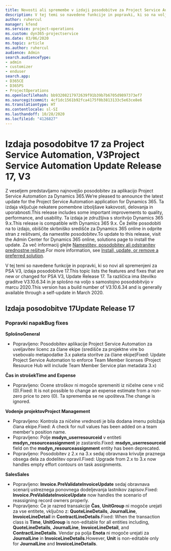```yaml
---
title: Novosti ali spremembe v izdaji posodobitve za Project Service Automation 17, V3
description: V tej temi so navedene funkcije in popravki, ki so na voljo za Project Service Automation V3, izdaja posodobitve 17.
author: ruhercul
manager: kfend
ms.service: project-operations
ms.custom: dyn365-projectservice
ms.date: 03/06/2020
ms.topic: article
ms.author: ruhercul
audience: Admin
search.audienceType:
- admin
- customizer
- enduser
search.app:
- D365CE
- D365PS
- ProjectOperations
ms.openlocfilehash: bb93208217972639f91b39b7b6705d9897373ef7
ms.sourcegitcommit: 4cf1dc1561b92fca4175f0b3813133c5e63ce8e6
ms.translationtype: HT
ms.contentlocale: sl-SI
ms.lasthandoff: 10/28/2020
ms.locfileid: "4126827"
---
```

# <a name="project-service-automation-update-release-17-v3"></a><span data-ttu-id="2fb60-103">Izdaja posodobitve 17 za Project Service Automation, V3</span><span class="sxs-lookup"><span data-stu-id="2fb60-103">Project Service Automation Update Release 17, V3</span></span>

<span data-ttu-id="2fb60-104">Z veseljem predstavljamo najnovejšo posodobitev za aplikacijo Project Service Automation za Dynamics 365.</span><span class="sxs-lookup"><span data-stu-id="2fb60-104">We’re pleased to announce the latest update for the Project Service Automation application for Dynamics 365.</span></span> <span data-ttu-id="2fb60-105">Ta izdaja vključuje nekatere pomembne izboljšave kakovosti, delovanja in uporabnosti.</span><span class="sxs-lookup"><span data-stu-id="2fb60-105">This release includes some important improvements to quality, performance, and usability.</span></span>  <span data-ttu-id="2fb60-106">Ta izdaja je združljiva s storitvijo Dynamics 365 9.x.</span><span class="sxs-lookup"><span data-stu-id="2fb60-106">This release is compatible with Dynamics 365 9.x.</span></span> <span data-ttu-id="2fb60-107">Če želite posodobiti na to izdajo, obiščite skrbniško središče za Dynamics 365 online in odprite stran z rešitvami, da namestite posodobitev.</span><span class="sxs-lookup"><span data-stu-id="2fb60-107">To update to this release, visit the Admin Center for Dynamics 365 online, solutions page to install the update.</span></span> <span data-ttu-id="2fb60-108">Za več informacij glejte [Namestitev, posodobitev ali odstranitev prednostne rešitve](https://docs.microsoft.com/power-platform/admin/install-remove-preferred-solution).</span><span class="sxs-lookup"><span data-stu-id="2fb60-108">For more information, see [Install, update, or remove a preferred solution](https://docs.microsoft.com/power-platform/admin/install-remove-preferred-solution).</span></span>

<span data-ttu-id="2fb60-109">V tej temi so navedene funkcije in popravki, ki so novi ali spremenjeni za PSA V3, izdaja posodobitve 17.</span><span class="sxs-lookup"><span data-stu-id="2fb60-109">This topic lists the features and fixes that are new or changed for PSA V3, Update Release 17.</span></span> <span data-ttu-id="2fb60-110">Ta različica ima številko graditve V3.10.6.34 in je splošno na voljo s samostojno posodobitvijo v marcu 2020.</span><span class="sxs-lookup"><span data-stu-id="2fb60-110">This version has a build number of V3.10.6.34 and is generally available through a self-update in March 2020.</span></span>


## <a name="update-release-17"></a><span data-ttu-id="2fb60-111">Izdaja posodobitve 17</span><span class="sxs-lookup"><span data-stu-id="2fb60-111">Update Release 17</span></span>

### <a name="bug-fixes"></a><span data-ttu-id="2fb60-112">Popravki napak</span><span class="sxs-lookup"><span data-stu-id="2fb60-112">Bug fixes</span></span>

<span data-ttu-id="2fb60-113">**Splošno**</span><span class="sxs-lookup"><span data-stu-id="2fb60-113">**General**</span></span>

- <span data-ttu-id="2fb60-114">Popravljeno: Posodobitev aplikacije Project Service Automation za uveljavitev licenc za člane ekipe (središče za projektne vire bo vsebovalo metapodatke 3.x paketa storitve za člane ekipe)</span><span class="sxs-lookup"><span data-stu-id="2fb60-114">Fixed: Update Project Service Automation to enforce Team Member licenses (Project Resource Hub will include Team Member Service plan metadata 3.x)</span></span>
 
<span data-ttu-id="2fb60-115">**Čas in strošek**</span><span class="sxs-lookup"><span data-stu-id="2fb60-115">**Time and Expense**</span></span>

- <span data-ttu-id="2fb60-116">Popravljeno: Ocene stroškov ni mogoče spremeniti iz ničelne cene v nič (0).</span><span class="sxs-lookup"><span data-stu-id="2fb60-116">Fixed: It is not possible to change an expense estimate from a non-zero price to zero (0).</span></span> <span data-ttu-id="2fb60-117">Ta sprememba se ne upošteva.</span><span class="sxs-lookup"><span data-stu-id="2fb60-117">The change is ignored.</span></span>

<span data-ttu-id="2fb60-118">**Vodenje projektov**</span><span class="sxs-lookup"><span data-stu-id="2fb60-118">**Project Management**</span></span>

- <span data-ttu-id="2fb60-119">Popravljeno: Kontrola za ničelne vrednosti je bila dodana imenu položaja člana ekipe.</span><span class="sxs-lookup"><span data-stu-id="2fb60-119">Fixed: A check for null values has been added on a team member's position name.</span></span>
- <span data-ttu-id="2fb60-120">Popravljeno: Polje **msdyn_userresourceid** v entiteti **msdyn_resourceassignment** je zastarelo.</span><span class="sxs-lookup"><span data-stu-id="2fb60-120">Fixed: **msdyn_userresourceid** field on the **msdyn_resourceassignment** entity has been deprecated.</span></span>
- <span data-ttu-id="2fb60-121">Popravljeno: Posodobitev z 2.x na 3.x sedaj obravnava krivulje praznega obsega dela za dodelitev opravil.</span><span class="sxs-lookup"><span data-stu-id="2fb60-121">Fixed: Upgrade from 2.x to 3.x now handles empty effort contours on task assignments.</span></span>

<span data-ttu-id="2fb60-122">**Sales**</span><span class="sxs-lookup"><span data-stu-id="2fb60-122">**Sales**</span></span>

- <span data-ttu-id="2fb60-123">Popravljeno: **Invoice.PreValidateInvoiceUpdate** sedaj obravnava scenarij ustreznega ponovnega dodeljevanja lastnikov zapisov.</span><span class="sxs-lookup"><span data-stu-id="2fb60-123">Fixed: **Invoice.PreValidateInvoiceUpdate** now handles the scenario of reassigning record owners properly.</span></span>
- <span data-ttu-id="2fb60-124">Popravljeno: Če je razred transakcije **Čas**, **UnitGroup** ni mogoče urejati za vse entitete, vključno z: **QuoteLineDetails**, **JournalLine**, **InvoiceLineDetail** in **ContractLineDetails**.</span><span class="sxs-lookup"><span data-stu-id="2fb60-124">Fixed: When the transaction class is **Time**, **UnitGroup** is non-editable for all entities including, **QuoteLineDetails**, **JournalLine**, **InvoiceLineDetail**, and **ContractLineDetails**.</span></span> <span data-ttu-id="2fb60-125">Vendar pa polja **Enota** ni mogoče urejati za **JournalLine** in **InvoiceLineDetails**.</span><span class="sxs-lookup"><span data-stu-id="2fb60-125">However, **Unit** is non-editable only for **JournalLine** and **InvoiceLineDetails**.</span></span>


